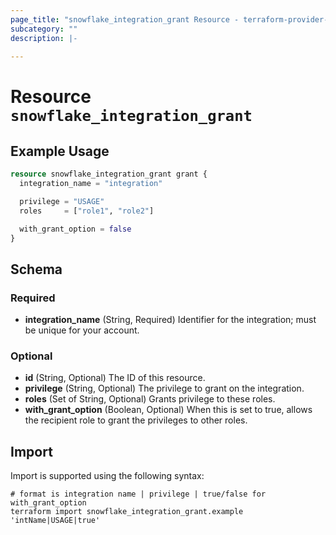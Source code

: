 ```yaml
---
page_title: "snowflake_integration_grant Resource - terraform-provider-snowflake"
subcategory: ""
description: |-
  
---
```


# Resource `snowflake_integration_grant`



## Example Usage

```terraform
resource snowflake_integration_grant grant {
  integration_name = "integration"

  privilege = "USAGE"
  roles     = ["role1", "role2"]

  with_grant_option = false
}
```

## Schema

### Required

- **integration_name** (String, Required) Identifier for the integration; must be unique for your account.

### Optional

- **id** (String, Optional) The ID of this resource.
- **privilege** (String, Optional) The privilege to grant on the integration.
- **roles** (Set of String, Optional) Grants privilege to these roles.
- **with_grant_option** (Boolean, Optional) When this is set to true, allows the recipient role to grant the privileges to other roles.

## Import

Import is supported using the following syntax:

```shell
# format is integration name | privilege | true/false for with_grant_option
terraform import snowflake_integration_grant.example 'intName|USAGE|true'
```
